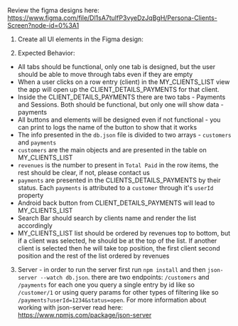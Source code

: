 Review the figma designs here: https://www.figma.com/file/Dl1sA7tuIfP3vyeDzJqBgH/Persona-Clients-Screen?node-id=0%3A1

1. Create all UI elements in the Figma design:

2. Expected Behavior:
 - All tabs should be functional, only one tab is designed, but the user should be able to move through tabs even if they are empty
 - When a user clicks on a row entry (client) in the MY_CLIENTS_LIST view the app will open up the CLIENT_DETAILS_PAYMENTS for that client. 
 - Inside the CLIENT_DETAILS_PAYMENTS there are two tabs - Payments and Sessions. Both should be functional, but only one will show data - payments
 - All buttons and elements will be designed even if not functional - you can print to logs the name of the button to show that it works
 - The info presented in the `db.json` file is divided to two arrays - `customers` and `payments`
  - `customers` are the main objects and are presented in the table on MY_CLIENTS_LIST
   - `revenues` is the number to present in `Total Paid` in the row items, the rest should be clear, if not, please contact us
  - `payments` are presented in the CLIENTS_DETAILS_PAYMENTS by their status. Each `payments` is attributed to a `customer` through it's `userId` property
 - Android back button from CLIENT_DETAILS_PAYMENTS will lead to MY_CLIENTS_LIST
 - Search Bar should search by clients name and render the list accordingly
 - MY_CLIENTS_LIST list should be ordered by revenues top to bottom, but if a client was selected, he should be at the top of the list. If another client is selected then he will take top position, the first client second position and the rest of the list ordered by revenues 

3. Server - in order to run the server first run `npm install` and then `json-server --watch db.json`. there are two endpoints: `/customers` and `/payments` for each one you query a single entry by id like so `/customer/1` or using query params for other types of filtering like so `/payments?userId=1234&status=open`. For more information about working with json-server read here: https://www.npmjs.com/package/json-server